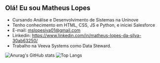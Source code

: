 ##  Olá! Eu sou Matheus Lopes

- Cursando Análise e Desenvolvimento de Sistemas na Uninove
- Tenho conhecimento em HTML, CSS, JS e Python, e iniciei Salesforce
- E-mail: mslopesiva01@gmail.com
- Linkedin: https://www.linkedin.com/in/matheus-lopes-da-silva-30ab63250/
- Trabalho na Veeva Systems como Data Steward.

![Anurag's GitHub stats](https://github-readme-stats.vercel.app/api?username=TheusLopes01&show_icons=true&theme=radical)
![Top Langs](https://github-readme-stats.vercel.app/api/top-langs/?username=TheusLopes01&layout=compact)
